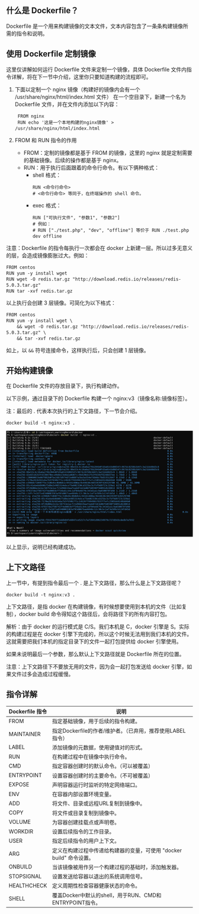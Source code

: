 ## 什么是 Dockerfile？
Dockerfile 是一个用来构建镜像的文本文件，文本内容包含了一条条构建镜像所需的指令和说明。

## 使用 Dockerfile 定制镜像
这里仅讲解如何运行 Dockerfile 文件来定制一个镜像，具体 Dockerfile 文件内指令详解，将在下一节中介绍，这里你只要知道构建的流程即可。

1. 下面以定制一个 nginx 镜像（构建好的镜像内会有一个 /usr/share/nginx/html/index.html 文件）
在一个空目录下，新建一个名为 Dockerfile 文件，并在文件内添加以下内容：

        FROM nginx
        RUN echo '这是一个本地构建的nginx镜像' > /usr/share/nginx/html/index.html

2. FROM 和 RUN 指令的作用
    - FROM：定制的镜像都是基于 FROM 的镜像，这里的 nginx 就是定制需要的基础镜像。后续的操作都是基于 nginx。
    - RUN：用于执行后面跟着的命令行命令。有以下俩种格式：
        - shell 格式：
            ```shell
            RUN <命令行命令>
            # <命令行命令> 等同于，在终端操作的 shell 命令。
            ```
        - exec 格式：
            ```shell
            RUN ["可执行文件", "参数1", "参数2"]
            # 例如：
            # RUN ["./test.php", "dev", "offline"] 等价于 RUN ./test.php dev offline
            ```
            
注意：Dockerfile 的指令每执行一次都会在 docker 上新建一层。所以过多无意义的层，会造成镜像膨胀过大。例如：

    FROM centos
    RUN yum -y install wget
    RUN wget -O redis.tar.gz "http://download.redis.io/releases/redis-5.0.3.tar.gz"
    RUN tar -xvf redis.tar.gz

以上执行会创建 3 层镜像。可简化为以下格式：

    FROM centos
    RUN yum -y install wget \
        && wget -O redis.tar.gz "http://download.redis.io/releases/redis-5.0.3.tar.gz" \
        && tar -xvf redis.tar.gz

如上，以 `&&` 符号连接命令，这样执行后，只会创建 1 层镜像。

## 开始构建镜像
在 Dockerfile 文件的存放目录下，执行构建动作。

以下示例，通过目录下的 Dockerfile 构建一个 nginx:v3（镜像名称:镜像标签）。

注：最后的 . 代表本次执行的上下文路径，下一节会介绍。

    docker build -t nginx:v3 .

![image](./img/06_01.png)

以上显示，说明已经构建成功。

## 上下文路径
上一节中，有提到指令最后一个 . 是上下文路径，那么什么是上下文路径呢？

    docker build -t nginx:v3 .

上下文路径，是指 docker 在构建镜像，有时候想要使用到本机的文件（比如复制），docker build 命令得知这个路径后，会将路径下的所有内容打包。

解析：由于 docker 的运行模式是 C/S。我们本机是 C，docker 引擎是 S。实际的构建过程是在 docker 引擎下完成的，所以这个时候无法用到我们本机的文件。这就需要把我们本机的指定目录下的文件一起打包提供给 docker 引擎使用。

如果未说明最后一个参数，那么默认上下文路径就是 Dockerfile 所在的位置。

注意：上下文路径下不要放无用的文件，因为会一起打包发送给 docker 引擎，如果文件过多会造成过程缓慢。

## 指令详解
| Dockerfile 指令|	说明|
|---|---|
| FROM|	指定基础镜像，用于后续的指令构建。|
| MAINTAINER|	指定Dockerfile的作者/维护者。（已弃用，推荐使用LABEL指令）|
| LABEL|	添加镜像的元数据，使用键值对的形式。|
| RUN|	在构建过程中在镜像中执行命令。|
| CMD|	指定容器创建时的默认命令。（可以被覆盖）|
| ENTRYPOINT|	设置容器创建时的主要命令。（不可被覆盖）|
| EXPOSE|	声明容器运行时监听的特定网络端口。|
| ENV|	在容器内部设置环境变量。|
| ADD|	将文件、目录或远程URL复制到镜像中。|
| COPY|	将文件或目录复制到镜像中。|
| VOLUME|	为容器创建挂载点或声明卷。|
| WORKDIR|	设置后续指令的工作目录。|
| USER|	指定后续指令的用户上下文。|
| ARG|	定义在构建过程中传递给构建器的变量，可使用 "docker build" 命令设置。|
| ONBUILD|	当该镜像被用作另一个构建过程的基础时，添加触发器。|
| STOPSIGNAL|	设置发送给容器以退出的系统调用信号。|
| HEALTHCHECK|	定义周期性检查容器健康状态的命令。|
| SHELL|	覆盖Docker中默认的shell，用于RUN、CMD和ENTRYPOINT指令。|
















